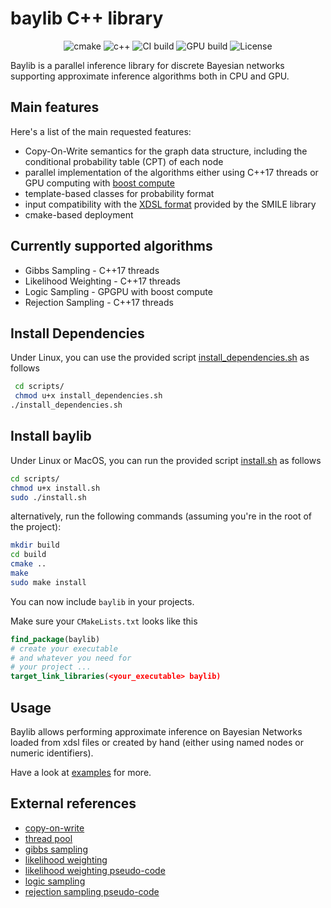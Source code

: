 # baylib C++ library
<p align="center">
 <img alt="cmake" src="https://img.shields.io/badge/cmake-v3.13+-green"/>
 <img alt="c++" src="https://img.shields.io/badge/C++-17 | 20-blue.svg?style=flat&logo=c%2B%2B"/> 
 <img alt="CI build" src="https://github.com/mspronesti/baylib/actions/workflows/ci.yml/badge.svg"/> 
 <img alt="GPU build" src="https://github.com/mspronesti/baylib/actions/workflows/build-gpu.yml/badge.svg"/>
 <img alt="License" src="https://img.shields.io/github/license/mspronesti/baylib"/>
</p>

Baylib is a parallel inference library for discrete Bayesian networks supporting approximate inference algorithms both in CPU and GPU.

## Main features
Here's a list of the main requested features:
* Copy-On-Write semantics for the graph data structure, including the conditional probability table (CPT) of each node 
* parallel implementation of the algorithms either using C++17 threads or GPU computing with [boost compute](https://www.boost.org/doc/libs/1_66_0/libs/compute/doc/html/index.html)
* template-based classes for probability format
* input compatibility with the [XDSL format](https://support.bayesfusion.com/docs/) provided by the SMILE library
* cmake-based deployment

## Currently supported algorithms
* Gibbs Sampling - C++17 threads
* Likelihood Weighting - C++17 threads
* Logic Sampling - GPGPU with boost compute
* Rejection Sampling - C++17 threads

## Install Dependencies
Under Linux, you can use 
the provided script [install_dependencies.sh](scripts/install_dependencies.sh) as follows
```bash
 cd scripts/
 chmod u+x install_dependencies.sh
./install_dependencies.sh
```

## Install baylib
Under Linux or MacOS, you can 
run the provided script [install.sh](scripts/install.sh) as follows
```bash
cd scripts/
chmod u+x install.sh
sudo ./install.sh
```
alternatively, run the following commands
(assuming you're in the root of the project):
```bash
mkdir build
cd build
cmake ..
make
sudo make install
```
You can now include `baylib` in your projects.

Make sure your `CMakeLists.txt` looks like this
```cmake
find_package(baylib)
# create your executable 
# and whatever you need for
# your project ...
target_link_libraries(<your_executable> baylib)
```
## Usage
Baylib allows performing approximate inference on Bayesian Networks loaded from xdsl files
or created by hand (either using named nodes or numeric identifiers). 

Have a look at [examples](examples) for more.

## External references
* [copy-on-write](https://doc.qt.io/qt-5/qsharedpointer.html)
* [thread pool](https://github.com/bshoshany/thread-pool)
* [gibbs sampling](http://vision.psych.umn.edu/users/schrater/schrater_lab/courses/AI2/gibbs.pdf)
* [likelihood weighting](https://arxiv.org/pdf/1304.1504.pdf)
* [likelihood weighting pseudo-code](https://github.com/aimacode/aima-pseudocode/blob/master/md/Likelihood-Weighting.md)
* [logic sampling](https://www.academia.edu/35954159/Propagating_Uncertainty_in_Bayesian_Networks_by_Probabilistic_Logic_Sampling)
* [rejection sampling pseudo-code](https://github.com/aimacode/aima-pseudocode/blob/master/md/Rejection-Sampling.md)